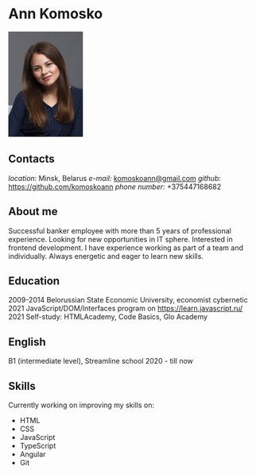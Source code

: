 # Ann Komosko
![title](images/photo.png)
## Contacts
*location:* Minsk, Belarus
*e-mail:* komoskoann@gmail.com
*github:* https://github.com/komoskoann
*phone number:* +375447168682
## About me
Successful banker employee with more than 5 years of professional experience. Looking for new opportunities in IT sphere. Interested in frontend development. I have experience working as part of a team and individually. Always energetic and eager to learn new skills.
## Education
2009-2014 Belorussian State Economic University, economist cybernetic
2021 JavaScript/DOM/Interfaces program on https://learn.javascript.ru/
2021 Self-study: HTMLAcademy, Code Basics, Glo Academy
## English
B1 (intermediate level), Streamline school 2020 - till now
## Skills
Currently working on improving my skills on:
* HTML
* CSS
* JavaScript
* TypeScript
* Angular
* Git
